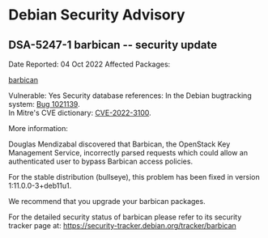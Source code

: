 
Debian Security Advisory
========================


DSA-5247-1 barbican -- security update
--------------------------------------



Date Reported:
04 Oct 2022
Affected Packages:

[barbican](https://packages.debian.org/src:barbican)

Vulnerable:
Yes
Security database references:
In the Debian bugtracking system: [Bug 1021139](https://bugs.debian.org/cgi-bin/bugreport.cgi?bug=1021139).  
In Mitre's CVE dictionary: [CVE-2022-3100](https://security-tracker.debian.org/tracker/CVE-2022-3100).  

More information:

Douglas Mendizabal discovered that Barbican, the OpenStack Key Management
Service, incorrectly parsed requests which could allow an authenticated
user to bypass Barbican access policies.


For the stable distribution (bullseye), this problem has been fixed in
version 1:11.0.0-3+deb11u1.


We recommend that you upgrade your barbican packages.


For the detailed security status of barbican please refer to
its security tracker page at:
<https://security-tracker.debian.org/tracker/barbican>





